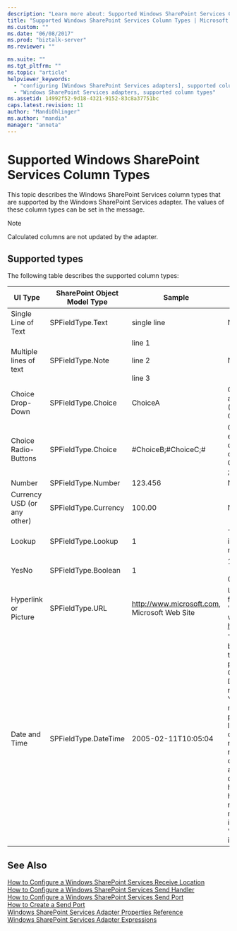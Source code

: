 ```yaml
---
description: "Learn more about: Supported Windows SharePoint Services Column Types"
title: "Supported Windows SharePoint Services Column Types | Microsoft Docs"
ms.custom: ""
ms.date: "06/08/2017"
ms.prod: "biztalk-server"
ms.reviewer: ""

ms.suite: ""
ms.tgt_pltfrm: ""
ms.topic: "article"
helpviewer_keywords: 
  - "configuring [Windows SharePoint Services adapters], supported column types"
  - "Windows SharePoint Services adapters, supported column types"
ms.assetid: 14992f52-9d18-4321-9152-83c8a37751bc
caps.latest.revision: 11
author: "MandiOhlinger"
ms.author: "mandia"
manager: "anneta"
---
```

# Supported Windows SharePoint Services Column Types
This topic describes the Windows SharePoint Services column types that are supported by the Windows SharePoint Services adapter. The values of these column types can be set in the message.  

> [!NOTE]
>  Calculated columns are not updated by the adapter.  

## Supported types  
 The following table describes the supported column types:  


|           UI Type           | SharePoint Object Model Type |                    Sample                    |                                                                                                                                                                                                                                                                            Comments                                                                                                                                                                                                                                                                            |
|-----------------------------|------------------------------|----------------------------------------------|----------------------------------------------------------------------------------------------------------------------------------------------------------------------------------------------------------------------------------------------------------------------------------------------------------------------------------------------------------------------------------------------------------------------------------------------------------------------------------------------------------------------------------------------------------------|
|     Single Line of Text     |       SPFieldType.Text       |                 single line                  |                                                                                                                                                                                                                                                                              None                                                                                                                                                                                                                                                                              |
|   Multiple lines of text    |       SPFieldType.Note       | line 1<br /><br /> line 2<br /><br /> line 3 |                                                                                                                                                                                                                                                                              None                                                                                                                                                                                                                                                                              |
|      Choice Drop-Down       |      SPFieldType.Choice      |                   ChoiceA                    |                                                                                                                                                                                                                                                 ChoiceA from the available choices (ChoiceA, ChoiceB, ChoiceC)                                                                                                                                                                                                                                                 |
|    Choice Radio-Buttons     |      SPFieldType.Choice      |             #ChoiceB;#ChoiceC;#              |                                                                                                                                                                                                                 ChoiceB and ChoiceC are enabled, ChoiceA is disabled (available choices are ChoiceA, ChoiceB, ChoiceC). Use ;# as a separator.                                                                                                                                                                                                                 |
|           Number            |      SPFieldType.Number      |                   123.456                    |                                                                                                                                                                                                                                                                              None                                                                                                                                                                                                                                                                              |
| Currency USD (or any other) |     SPFieldType.Currency     |                    100.00                    |                                                                                                                                                                                                                                                                              None                                                                                                                                                                                                                                                                              |
|           Lookup            |      SPFieldType.Lookup      |                      1                       |                                                                                                                                                                                                                                                 The number is the item identifier inside the referenced list.                                                                                                                                                                                                                                                  |
|            YesNo            |     SPFieldType.Boolean      |                      1                       |                                                                                                                                                                                                                                                                     1=Yes<br /><br /> 0=No                                                                                                                                                                                                                                                                     |
|    Hyperlink or Picture     |       SPFieldType.URL        | http://www.microsoft.com, Microsoft Web Site |                                                                                                                                                                                                                  URL separated with "," from the display text. The "Microsoft Web Site" text will be a hyperlink to http://www.microsoft.com                                                                                                                                                                                                                   |
|        Date and Time        |     SPFieldType.DateTime     |             2005-02-11T10:05:04              | The DateTime as defined by the XML standard for the xs:dateTime. The pattern for dateTime is CCYY-MM-DDThh:mm:ss where CC represents the century, YY the year, MM the month, and DD the day, preceded by an optional leading negative (-) character to indicate a negative number. If the negative character is omitted, positive (+) is assumed. The T is the date/time separator and hh, mm, and ss represent hour, minute, and second, respectively. This representation may be immediately followed by a "Z" to indicate UTC or to indicate the time zone. |

## See Also  
 [How to Configure a Windows SharePoint Services Receive Location](../core/how-to-configure-a-windows-sharepoint-services-receive-location.md)   
 [How to Configure a Windows SharePoint Services Send Handler](../core/how-to-configure-a-windows-sharepoint-services-send-handler.md)   
 [How to Configure a Windows SharePoint Services Send Port](../core/how-to-configure-a-windows-sharepoint-services-send-port.md)   
 [How to Create a Send Port](../core/how-to-create-a-send-port2.md)   
 [Windows SharePoint Services Adapter Properties Reference](../core/windows-sharepoint-services-adapter-properties-reference.md)   
 [Windows SharePoint Services Adapter Expressions](../core/windows-sharepoint-services-adapter-expressions.md)
